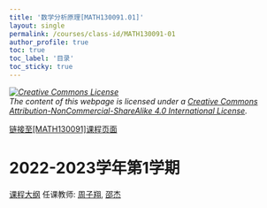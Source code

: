 ```yaml
---
title: '数学分析原理[MATH130091.01]'
layout: single
permalink: /courses/class-id/MATH130091-01
author_profile: true
toc: true
toc_label: '目录'
toc_sticky: true
---
```



<div class='notice--warning'>
	<p><i><a rel='license' href='http://creativecommons.org/licenses/by-nc-sa/4.0/'><img alt='Creative Commons License' style='border-width:0' src='https://i.creativecommons.org/l/by-nc-sa/4.0/88x31.png' /></a><br /> The content of this webpage is licensed under a <a rel='license' href='http://creativecommons.org/licenses/by-nc-sa/4.0/'>Creative Commons Attribution-NonCommercial-ShareAlike 4.0 International License</a>.</i></p>
</div>

<a href='https://fdu-math.github.io/courses/MATH130091'>链接至[MATH130091]课程页面</a>

# 2022-2023学年第1学期
<a href='https://fdu-math.github.io/courses/syllabus/MATH130091.01-2022-2023-1 (Encrypted).pdf'>课程大纲</a>
任课教师: <a href='https://fdu-math.github.io/teachers/周子翔'>周子翔</a>, <a href='https://fdu-math.github.io/teachers/邵杰'>邵杰</a>
